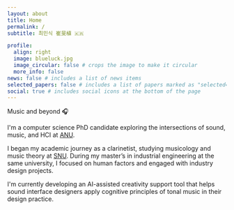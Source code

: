 ```yaml
---
layout: about
title: Home
permalink: /
subtitle: 최민식 崔旻植 🇰🇷

profile:
  align: right
  image: blueluck.jpg
  image_circular: false # crops the image to make it circular
  more_info: false
news: false # includes a list of news items
selected_papers: false # includes a list of papers marked as "selected={true}"
social: true # includes social icons at the bottom of the page
---
```


Music and beyond 🎧 

I'm a computer science PhD candidate exploring the intersections of sound, music, and HCI at [ANU](https://www.anu.edu.au/).

I began my academic journey as a clarinetist, studying musicology and music theory at [SNU](https://en.snu.ac.kr/). During my master’s in industrial engineering at the same university, I focused on human factors and engaged with industry design projects. 

I'm currently developing an AI-assisted creativity support tool that helps sound interface designers apply cognitive principles of tonal music in their design practice.
